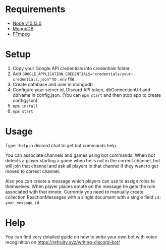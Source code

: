 # Requirements

* [Node v10.13.0](https://github.com/nvm-sh/nvm)
* [MongoDB](https://docs.mongodb.com/manual/installation/#mongodb-community-edition-installation-tutorials)
* [FFmpeg](https://www.johnvansickle.com/ffmpeg/)

# Setup

1. Copy your Google API credentials into credentials folder.
1. Add `GOOGLE_APPLICATION_CREDENTIALS="credentials/your-credentials.json"` to `.env` file.
1. Create database and user in mongodb
1. Configure your server id, Discord API token, dbConnectionUrl and dbName in config.json. (You can `npm start` and then stop app to create config.json)
1. `npm install`
1. `npm start`

# Usage

Type `!help` in discord chat to get bot commands help.

You can associate channels and games using bot commands. When bot detects a player starting a game when he is not in the correct channel, bot will join that channel and ask all players in that channel if they want to get moved to correct channel.

Also you can create a message which players can use to assign roles to themselves. When player places emote on the message he gets the role associated with that emote. Currently you need to manually create collection ReactionMessages with a single document with a single field `id: your_message_id`.

# Help

You can find very detailed guide on how to write your own bot with voice recoginition on https://refruity.xyz/writing-discord-bot/